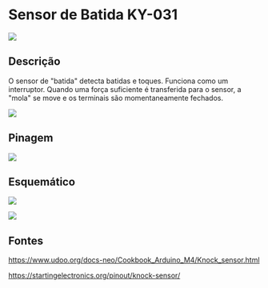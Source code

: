 # Sensor de Batida KY-031 

![](https://www.udoo.org/docs-neo/img/gionji/m4_cookbook/knock_sensor_01.jpg)

## Descrição 

O sensor de "batida" detecta batidas e toques. Funciona como um interruptor. Quando uma força suficiente é transferida para o sensor, a "mola" se move e os terminais são momentaneamente fechados. 

![](https://www.udoo.org/docs-neo/img/gionji/m4_cookbook/knock_sensor_03.PNG)

## Pinagem 

![](https://startingelectronics.org/pinout/knock-sensor/geekcreit-knock-sensor-module-pinout.jpg)

## Esquemático 

![](https://www.udoo.org/docs-neo/img/gionji/m4_cookbook/knock_sensor_02.PNG)

![](https://startingelectronics.org/pinout/knock-sensor/knock-sensor-circuit.png)

## Fontes

https://www.udoo.org/docs-neo/Cookbook_Arduino_M4/Knock_sensor.html

https://startingelectronics.org/pinout/knock-sensor/
